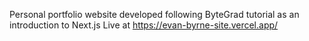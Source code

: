 Personal portfolio website developed following ByteGrad tutorial as an introduction to Next.js
Live at https://evan-byrne-site.vercel.app/
